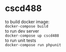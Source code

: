# cscd488

to build docker image: <br>
``` docker-compose build ``` <br>
to run dev server <br>
``` docker-compose up cscd488 ``` <br>
to run unit tests <br>
``` docker-compose run phpunit ``` <br>
